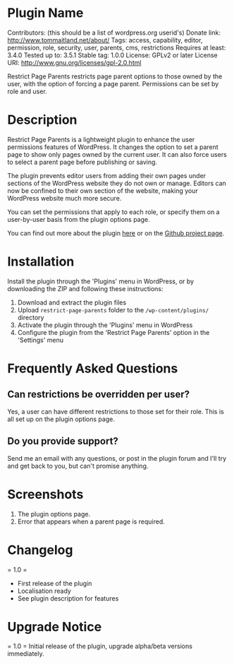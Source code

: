 # Plugin Name

Contributors: (this should be a list of wordpress.org userid's)
Donate link: http://www.tommaitland.net/about/
Tags: access, capability, editor, permission, role, security, user, parents, cms, restrictions
Requires at least: 3.4.0
Tested up to: 3.5.1
Stable tag: 1.0.0
License: GPLv2 or later
License URI: http://www.gnu.org/licenses/gpl-2.0.html

Restrict Page Parents restricts page parent options to those owned by the user, with the option of forcing a page parent. Permissions can be set by role and user.

# Description

Restrict Page Parents is a lightweight plugin to enhance the user permissions features of WordPress. It changes the option to set a parent page to show only pages owned by the current user. It can also force users to select a parent page before publishing or saving.

The plugin prevents editor users from adding their own pages under sections of the WordPress website they do not own or manage. Editors can now be confined to their own section of the website, making your WordPress website much more secure.

You can set the permissions that apply to each role, or specify them on a user-by-user basis from the plugin options page.

You can find out more about the plugin [here](http://www.tommaitland.net/restrict-page-parents) or on the [Github project page](https://github.com/tommaitland/rpp).

# Installation

Install the plugin through the 'Plugins' menu in WordPress, or by downloading the ZIP and following these instructions:

1. Download and extract the plugin files
2. Upload `restrict-page-parents` folder to the `/wp-content/plugins/` directory
3. Activate the plugin through the 'Plugins' menu in WordPress
4. Configure the plugin from the 'Restrict Page Parents' option in the 'Settings' menu

# Frequently Asked Questions

## Can restrictions be overridden per user?

Yes, a user can have different restrictions to those set for their role. This is all set up on the plugin options page.

## Do you provide support?

Send me an email with any questions, or post in the plugin forum and I'll try and get back to you, but can't promise anything.

# Screenshots

1. The plugin options page.
2. Error that appears when a parent page is required.

# Changelog

= 1.0 =
* First release of the plugin
* Localisation ready
* See plugin description for features

# Upgrade Notice

= 1.0 =
Initial release of the plugin, upgrade alpha/beta versions immediately.